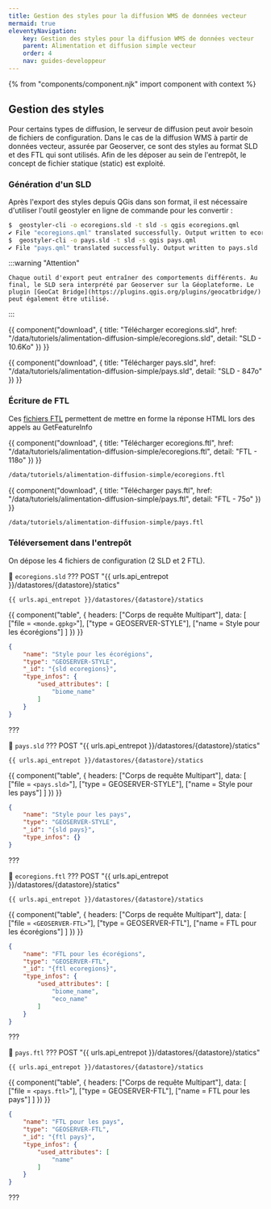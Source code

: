 ```yaml
---
title: Gestion des styles pour la diffusion WMS de données vecteur
mermaid: true
eleventyNavigation:
    key: Gestion des styles pour la diffusion WMS de données vecteur
    parent: Alimentation et diffusion simple vecteur
    order: 4
    nav: guides-developpeur
---
```

{% from "components/component.njk" import component with context %}

## Gestion des styles

Pour certains types de diffusion, le serveur de diffusion peut avoir besoin de fichiers de configuration. Dans le cas de la diffusion WMS à partir de données vecteur, assurée par Geoserver, ce sont des styles au format SLD et des FTL qui sont utilisés. Afin de les déposer au sein de l'entrepôt, le concept de fichier statique (static) est exploité.

### Génération d'un SLD

Après l'export des styles depuis QGis dans son format, il est nécessaire d'utiliser l'outil geostyler en ligne de commande pour les convertir :

```bash
$  geostyler-cli -o ecoregions.sld -t sld -s qgis ecoregions.qml 
✔ File "ecoregions.qml" translated successfully. Output written to ecoregions.sld
$  geostyler-cli -o pays.sld -t sld -s qgis pays.qml 
✔ File "pays.qml" translated successfully. Output written to pays.sld
```

:::warning "Attention"

    Chaque outil d'export peut entraîner des comportements différents. Au final, le SLD sera interprété par Geoserver sur la Géoplateforme. Le plugin [GeoCat Bridge](https://plugins.qgis.org/plugins/geocatbridge/) peut également être utilisé.
:::    

{{ component("download", {
    title: "Télécharger ecoregions.sld",
    href: "/data/tutoriels/alimentation-diffusion-simple/ecoregions.sld",
    detail: "SLD - 10.6Ko"
}) }}

{{ component("download", {
    title: "Télécharger pays.sld",
    href: "/data/tutoriels/alimentation-diffusion-simple/pays.sld",
    detail: "SLD - 847o"
}) }}

### Écriture de FTL

Ces [fichiers FTL](https://docs.geoserver.org/stable/en/user/tutorials/freemarker.html) permettent de mettre en forme la réponse HTML lors des appels au GetFeatureInfo


{{ component("download", {
    title: "Télécharger ecoregions.ftl",
    href: "/data/tutoriels/alimentation-diffusion-simple/ecoregions.ftl",
    detail: "FTL - 118o"
}) }}

```html title="Contenu"
/data/tutoriels/alimentation-diffusion-simple/ecoregions.ftl
```

{{ component("download", {
    title: "Télécharger pays.ftl",
    href: "/data/tutoriels/alimentation-diffusion-simple/pays.ftl",
    detail: "FTL - 75o"
}) }}

```html title="Contenu"
/data/tutoriels/alimentation-diffusion-simple/pays.ftl
```

### Téléversement dans l'entrepôt

On dépose les 4 fichiers de configuration (2 SLD et 2 FTL).

📄 `ecoregions.sld`
??? POST "{{ urls.api_entrepot }}/datastores/{datastore}/statics"

``` title="Contenu" 
{{ urls.api_entrepot }}/datastores/{datastore}/statics
```

{{ component("table", {
    headers: ["Corps de requête Multipart"],
    data: [
        ["file = `<monde.gpkg>`"],
        ["type = GEOSERVER-STYLE"],
        ["name = Style pour les écorégions"]
    ]
}) }} 

```json
{
    "name": "Style pour les écorégions",
    "type": "GEOSERVER-STYLE",
    "_id": "{sld ecoregions}",
    "type_infos": {
        "used_attributes": [
            "biome_name"
        ]
    }
}
```
???
<br>

📄 `pays.sld`
??? POST "{{ urls.api_entrepot }}/datastores/{datastore}/statics"

``` title="Contenu" 
{{ urls.api_entrepot }}/datastores/{datastore}/statics
```

{{ component("table", {
    headers: ["Corps de requête Multipart"],
    data: [
        ["file = `<pays.sld>`"],
        ["type = GEOSERVER-STYLE"],
        ["name = Style pour les pays"]
    ]
}) }} 

```json
{
    "name": "Style pour les pays",
    "type": "GEOSERVER-STYLE",
    "_id": "{sld pays}",
    "type_infos": {}
}
```
???
<br>

📄 `ecoregions.ftl`
??? POST "{{ urls.api_entrepot }}/datastores/{datastore}/statics"

``` title="Contenu" 
{{ urls.api_entrepot }}/datastores/{datastore}/statics
```

{{ component("table", {
    headers: ["Corps de requête Multipart"],
    data: [
        ["file = `<GEOSERVER-FTL>`"],
        ["type = GEOSERVER-FTL"],
        ["name = FTL pour les écorégions"]
    ]
}) }} 

```json
{
    "name": "FTL pour les écorégions",
    "type": "GEOSERVER-FTL",
    "_id": "{ftl ecoregions}",
    "type_infos": {
        "used_attributes": [
            "biome_name",
            "eco_name"
        ]
    }
}
```
???
<br>

📄 `pays.ftl`
??? POST "{{ urls.api_entrepot }}/datastores/{datastore}/statics"

``` title="Contenu" 
{{ urls.api_entrepot }}/datastores/{datastore}/statics
```

{{ component("table", {
    headers: ["Corps de requête Multipart"],
    data: [
        ["file = `<pays.ftl>`"],
        ["type = GEOSERVER-FTL"],
        ["name = FTL pour les pays"]
    ]
}) }} 

```json
{
    "name": "FTL pour les pays",
    "type": "GEOSERVER-FTL",
    "_id": "{ftl pays}",
    "type_infos": {
        "used_attributes": [
            "name"
        ]
    }
}
```
???
<br>